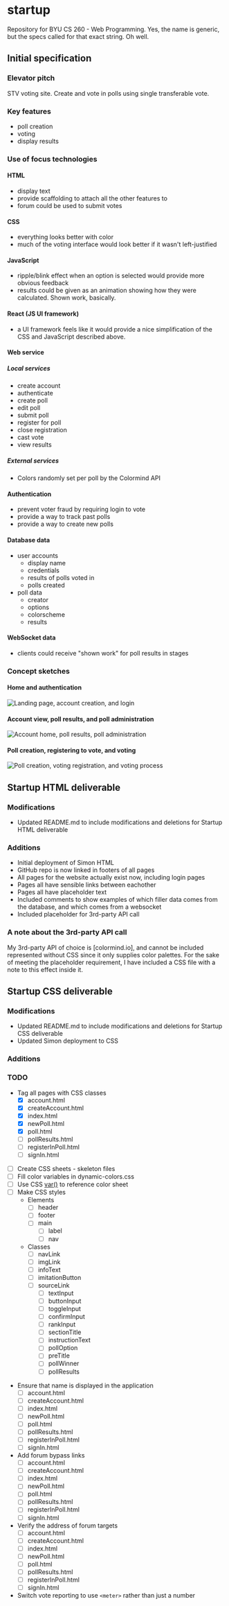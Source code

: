 # startup
Repository for BYU CS 260 - Web Programming.  Yes, the name is generic, but the specs called for that exact string.  Oh well.

## Initial specification
### Elevator pitch
STV voting site.  Create and vote in polls using single transferable vote.
### Key features
* poll creation
* voting
* display results
### Use of focus technologies
#### HTML
* display text
* provide scaffolding to attach all the other features to
* forum could be used to submit votes
#### CSS
* everything looks better with color
* much of the voting interface would look better if it wasn't left-justified
#### JavaScript
* ripple/blink effect when an option is selected would provide more obvious feedback
* results could be given as an animation showing how they were calculated.  Shown work, basically.
#### React (JS UI framework)
* a UI framework feels like it would provide a nice simplification of the CSS and JavaScript described above.
#### Web service
##### Local services
* create account
* authenticate
* create poll
* edit poll
* submit poll
* register for poll
* close registration
* cast vote
* view results
##### External services
* Colors randomly set per poll by the Colormind API
#### Authentication
* prevent voter fraud by requiring login to vote
* provide a way to track past polls
* provide a way to create new polls
#### Database data
* user accounts
  - display name
  - credentials
  - results of polls voted in
  - polls created
* poll data
  - creator
  - options
  - colorscheme
  - results
#### WebSocket data
* clients could receive "shown work" for poll results in stages
### Concept sketches
#### Home and authentication
![Landing page, account creation, and login](image-cache/home-and-auth.jpg)
#### Account view, poll results, and poll administration
![Account home, poll results, poll administration](image-cache/account-view.jpg "Account views")
#### Poll creation, registering to vote, and voting
![Poll creation, voting registration, and voting process](image-cache/poll-participation.jpg)

## Startup HTML deliverable
### Modifications
* Updated README.md to include modifications and deletions for Startup HTML deliverable
### Additions
* Initial deployment of Simon HTML
* GitHub repo is now linked in footers of all pages
* All pages for the website actually exist now, including login pages
* Pages all have sensible links between eachother
* Pages all have placeholder text
* Included comments to show examples of which filler data comes from the database, and which comes from a websocket
* Included placeholder for 3rd-party API call
### A note about the 3rd-party API call
My 3rd-party API of choice is [colormind.io], and cannot be included represented without CSS since it only supplies color palettes.  For the sake of meeting the placeholder requirement, I have included a CSS file with a note to this effect inside it.

## Startup CSS deliverable
### Modifications
* Updated README.md to include modifications and deletions for Startup CSS deliverable
* Updated Simon deployment to CSS
### Additions
### TODO
* Tag all pages with CSS classes
  - [X] account.html
  - [X] createAccount.html
  - [X] index.html
  - [X] newPoll.html
  - [X] poll.html
  - [ ] pollResults.html
  - [ ] registerInPoll.html
  - [ ] signIn.html
* [ ] Create CSS sheets - skeleton files
* [ ] Fill color variables in dynamic-colors.css
* [ ] Use CSS [var()](https://www.w3schools.com/css/css3_variables.asp) to reference color sheet
* [ ] Make CSS styles
	+ Elements
		- [ ] header
	  - [ ] footer
	  - [ ] main
		- [ ] label
		- [ ] nav
	+ Classes
	  - [ ] navLink
	  - [ ] imgLink
	  - [ ] infoText
	  - [ ] imitationButton
	  - [ ] sourceLink
		- [ ] textInput
		- [ ] buttonInput
		- [ ] toggleInput
		- [ ] confirmInput
		- [ ] rankInput
		- [ ] sectionTitle
		- [ ] instructionText
		- [ ] pollOption
		- [ ] preTitle
		- [ ] pollWinner
		- [ ] pollResults
* Ensure that name is displayed in the application
  - [ ] account.html
  - [ ] createAccount.html
  - [ ] index.html
  - [ ] newPoll.html
  - [ ] poll.html
  - [ ] pollResults.html
  - [ ] registerInPoll.html
  - [ ] signIn.html
* Add forum bypass links
  - [ ] account.html
  - [ ] createAccount.html
  - [ ] index.html
  - [ ] newPoll.html
  - [ ] poll.html
  - [ ] pollResults.html
  - [ ] registerInPoll.html
  - [ ] signIn.html
* Verify the address of forum targets
  - [ ] account.html
  - [ ] createAccount.html
  - [ ] index.html
  - [ ] newPoll.html
  - [ ] poll.html
  - [ ] pollResults.html
  - [ ] registerInPoll.html
  - [ ] signIn.html
* Switch vote reporting to use `<meter>` rather than just a number